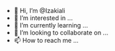 - 👋 Hi, I’m @Izakiali
- 👀 I’m interested in ...
- 🌱 I’m currently learning ...
- 💞️ I’m looking to collaborate on ...
- 📫 How to reach me ...

<!---
Izakiali/Izakiali is a ✨ special ✨ repository because its `README.md` (this file) appears on your GitHub profile.
You can click the Preview link to take a look at your changes.
--->
